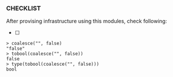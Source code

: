 ### CHECKLIST
After provising infrastructure using this modules, check following:

- [ ]


```
> coalesce("", false)
"false"
> tobool(coalesce("", false))
false
> type(tobool(coalesce("", false)))
bool
```
